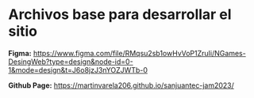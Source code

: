 # Archivos base para desarrollar el sitio

**Figma:** <https://www.figma.com/file/RMqsu2sb1owHvVoP1ZruIi/NGames-DesingWeb?type=design&node-id=0-1&mode=design&t=J6o8jzJ3nYOZJWTb-0>

**Github Page:** <https://martinvarela206.github.io/sanjuantec-jam2023/>
